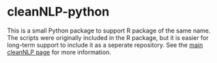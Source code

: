 # cleanNLP-python

This is a small Python package to support R package of the same name. The
scripts were originally included in the R package, but it is easier for
long-term support to include it as a seperate repository. See the
[main cleanNLP page](github.com/statsmaths/cleanNLP) for more information.
